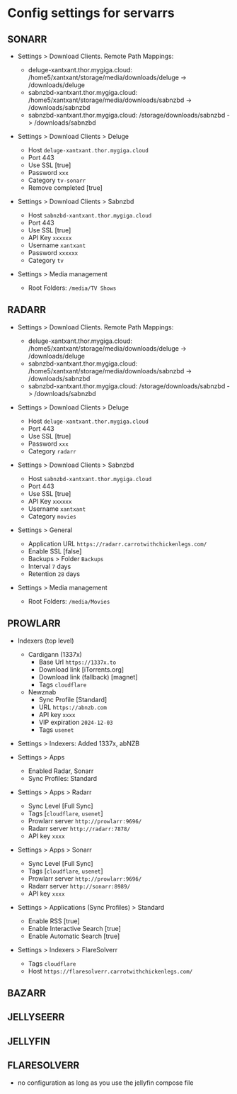 # Config settings for servarrs

## SONARR

- Settings > Download Clients. Remote Path Mappings:
	- deluge-xantxant.thor.mygiga.cloud: /home5/xantxant/storage/media/downloads/deluge -> /downloads/deluge
	- sabnzbd-xantxant.thor.mygiga.cloud: /home5/xantxant/storage/media/downloads/sabnzbd -> /downloads/sabnzbd
	- sabnzbd-xantxant.thor.mygiga.cloud: /storage/downloads/sabnzbd -> /downloads/sabnzbd

- Settings > Download Clients > Deluge
	- Host `deluge-xantxant.thor.mygiga.cloud`
	- Port 443
	- Use SSL [true]
	- Password `xxx`
	- Category `tv-sonarr`
	- Remove completed [true]

- Settings > Download Clients > Sabnzbd
	- Host `sabnzbd-xantxant.thor.mygiga.cloud`
	- Port 443
	- Use SSL [true]
	- API Key `xxxxxx`
	- Username `xantxant`
	- Password `xxxxxx`
	- Category `tv`

- Settings > Media management
	- Root Folders: `/media/TV Shows`


## RADARR

- Settings > Download Clients. Remote Path Mappings:
	- deluge-xantxant.thor.mygiga.cloud: /home5/xantxant/storage/media/downloads/deluge -> /downloads/deluge
	- sabnzbd-xantxant.thor.mygiga.cloud: /home5/xantxant/storage/media/downloads/sabnzbd -> /downloads/sabnzbd
	- sabnzbd-xantxant.thor.mygiga.cloud: /storage/downloads/sabnzbd -> /downloads/sabnzbd

- Settings > Download Clients > Deluge
	- Host `deluge-xantxant.thor.mygiga.cloud`
	- Port 443
	- Use SSL [true]
	- Password `xxx`
	- Category `radarr`

- Settings > Download Clients > Sabnzbd
	- Host `sabnzbd-xantxant.thor.mygiga.cloud`
	- Port 443
	- Use SSL [true]
	- API Key `xxxxxx`
	- Username `xantxant`
	- Category `movies`

- Settings > General
	- Application URL `https://radarr.carrotwithchickenlegs.com/`
	- Enable SSL [false]
	- Backups > Folder `Backups`
	- Interval `7` days
	- Retention `28` days

- Settings > Media management
	- Root Folders: `/media/Movies`


## PROWLARR

- Indexers (top level)
	- Cardigann (1337x)
		- Base Url `https://1337x.to`
		- Download link [iTorrents.org]
		- Download link (fallback) [magnet]
		- Tags `cloudflare`
	- Newznab
		- Sync Profile [Standard]
		- URL `https://abnzb.com`
		- API key `xxxx`
		- VIP expiration `2024-12-03`
		- Tags `usenet`

- Settings > Indexers: Added 1337x, abNZB

- Settings > Apps
	- Enabled Radar, Sonarr
	- Sync Profiles: Standard 

- Settings > Apps > Radarr
	- Sync Level [Full Sync]
	- Tags [`cloudflare`, `usenet`]
	- Prowlarr server `http://prowlarr:9696/`
	- Radarr server `http://radarr:7878/`
	- API key `xxxx`

- Settings > Apps > Sonarr
	- Sync Level [Full Sync]
	- Tags [`cloudflare`, `usenet`]
	- Prowlarr server `http://prowlarr:9696/`
	- Radarr server `http://sonarr:8989/`
	- API key `xxxx`

- Settings > Applications (Sync Profiles) > Standard
	- Enable RSS [true]
	- Enable Interactive Search [true]
	- Enable Automatic Search [true]

- Settings > Indexers > FlareSolverr
	- Tags `cloudflare`
	- Host `https://flaresolverr.carrotwithchickenlegs.com/`


## BAZARR


## JELLYSEERR


## JELLYFIN


## FLARESOLVERR

- no configuration as long as you use the jellyfin compose file
